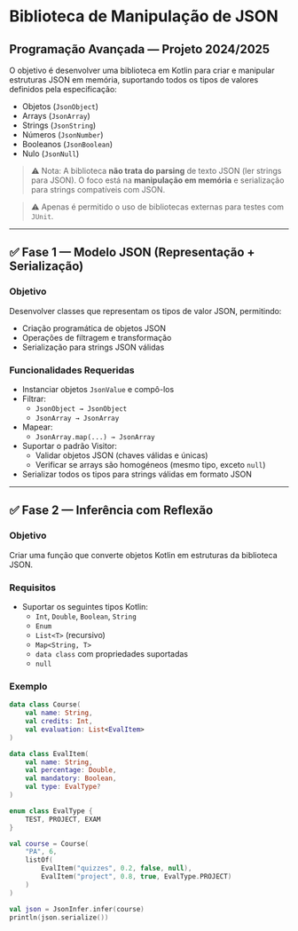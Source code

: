 # Biblioteca de Manipulação de JSON

## Programação Avançada — Projeto 2024/2025

O objetivo é desenvolver uma biblioteca em Kotlin para criar e manipular estruturas JSON em memória, suportando todos os tipos de valores definidos pela especificação:

- Objetos (`JsonObject`)
- Arrays (`JsonArray`)
- Strings (`JsonString`)
- Números (`JsonNumber`)
- Booleanos (`JsonBoolean`)
- Nulo (`JsonNull`)

> ⚠️ Nota: A biblioteca **não trata do parsing** de texto JSON (ler strings para JSON). O foco está na **manipulação em memória** e serialização para strings compatíveis com JSON.

> ⚠️ Apenas é permitido o uso de bibliotecas externas para testes com `JUnit`.

---

## ✅ Fase 1 — Modelo JSON (Representação + Serialização)

### Objetivo
Desenvolver classes que representam os tipos de valor JSON, permitindo:

- Criação programática de objetos JSON
- Operações de filtragem e transformação
- Serialização para strings JSON válidas

### Funcionalidades Requeridas
- Instanciar objetos `JsonValue` e compô-los
- Filtrar:
  - `JsonObject → JsonObject`
  - `JsonArray → JsonArray`
- Mapear:
  - `JsonArray.map(...) → JsonArray`
- Suportar o padrão Visitor:
  - Validar objetos JSON (chaves válidas e únicas)
  - Verificar se arrays são homogéneos (mesmo tipo, exceto `null`)
- Serializar todos os tipos para strings válidas em formato JSON

---

## ✅ Fase 2 — Inferência com Reflexão

### Objetivo
Criar uma função que converte objetos Kotlin em estruturas da biblioteca JSON.

### Requisitos
- Suportar os seguintes tipos Kotlin:
  - `Int`, `Double`, `Boolean`, `String`
  - `Enum`
  - `List<T>` (recursivo)
  - `Map<String, T>`
  - `data class` com propriedades suportadas
  - `null`

### Exemplo

```kotlin
data class Course(
    val name: String,
    val credits: Int,
    val evaluation: List<EvalItem>
)

data class EvalItem(
    val name: String,
    val percentage: Double,
    val mandatory: Boolean,
    val type: EvalType?
)

enum class EvalType {
    TEST, PROJECT, EXAM
}

val course = Course(
    "PA", 6,
    listOf(
        EvalItem("quizzes", 0.2, false, null),
        EvalItem("project", 0.8, true, EvalType.PROJECT)
    )
)

val json = JsonInfer.infer(course)
println(json.serialize())